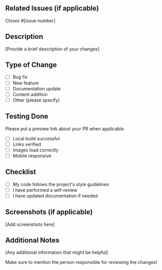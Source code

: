 ## Related Issues (if applicable)
Closes #[issue number]

## Description
[Provide a brief description of your changes]

## Type of Change
- [ ] Bug fix
- [ ] New feature
- [ ] Documentation update
- [ ] Content addition
- [ ] Other (please specify)

## Testing Done 
Please put a preview link about your PR when applicable.
- [ ] Local build successful
- [ ] Links verified
- [ ] Images load correctly
- [ ] Mobile responsive

## Checklist
- [ ] My code follows the project's style guidelines
- [ ] I have performed a self-review
- [ ] I have updated documentation if needed

## Screenshots (if applicable)
[Add screenshots here]

## Additional Notes
[Any additional information that might be helpful]

Make sure to mention the person responsible for reviewing the changes!
